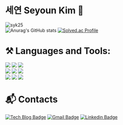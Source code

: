 
# 세연 Seyoun Kim 🚀
<a align="left"> <img src="https://komarev.com/ghpvc/?username=syk25&label=Profile%20views&color=0e75b6&style=flat" alt="syk25" /> </a>
<br/>
![Anurag's GitHub stats](https://github-readme-stats.vercel.app/api?username=syk25&show_icons=true&theme=radical)
[![Solved.ac Profile](http://mazassumnida.wtf/api/v2/generate_badge?boj=syk2245)](https://solved.ac/syk2245/)
<!-- 프로필 소개 -->

# ⚒ Languages and Tools:
<div align="left">
  <div>
    <img src="https://img.shields.io/badge/-JavaScript-05122A?style=flat&logo=javascript" />
<!--     <img src="https://img.shields.io/badge/-TypeScript-05122A?style=flat&logo=typescript" /> -->
    <img src="https://img.shields.io/badge/-HTML-05122A?style=flat&logo=HTML5" />
    <img src="https://img.shields.io/badge/-CSS-05122A?style=flat&logo=CSS3&logoColor=1572B6" />
  </div>
<!--   <div> -->
<!--     <img src="https://img.shields.io/badge/-React-05122A?style=flat&logo=React&logoColor=61DAFB" /> -->
<!--     <img src="https://img.shields.io/badge/-NextJS-05122A?style=flat&logo=nextdotjs" /> -->
<!--     <img src="https://img.shields.io/badge/-NodeJS-05122A?style=flat&logo=nodedotjs&logoColor=5FA04E" /> -->
<!--     <img src="https://img.shields.io/badge/-mongodb-05122A?style=flat&logo=mongodb&logoColor=47A248" /> -->
<!--   </div> -->
  <div>
    <img src="https://img.shields.io/badge/-Python-05122A?style=flat&logo=python" >
    <img src="https://img.shields.io/badge/-c++-05122A?style=flat&logo=cplusplus&logoColor=00599C" />
    <img src="https://img.shields.io/badge/-c-05122A?style=flat&logo=C&logoColor=A8B9CC" />
  </div>
  <div>
    <img src="https://img.shields.io/badge/-Git-05122A?style=flat&logo=git&logoColor=F05032" />
    <img src="https://img.shields.io/badge/-GitHub-05122A?style=flat&logo=github" />
    <img src="https://img.shields.io/badge/-Visual%20Studio%20Code-05122A?style=flat&logo=visual-studio-code&logoColor=007ACC" />
  </div>
</div>
<!-- ![Top Langs](https://github-readme-stats.vercel.app/api/top-langs/?username=syk25&layout=compact&theme=dracula) -->

# :mailbox_with_mail: Contacts
[![Tech Blog Badge](http://img.shields.io/badge/-Tech%20blog-black?style=flat-square&logo=github&link=https://gyht.tistory.com/)](https://gyht.tistory.com/)
[![Gmail Badge](https://img.shields.io/badge/Gmail-d14836?style=flat-square&logo=Gmail&logoColor=white&link=mailto:kimsh1691@gmail.com)](mailto:syk2245@gmail.com)
[![Linkedin Badge](https://img.shields.io/badge/-LinkedIn-blue?style=flat-square&logo=Linkedin&logoColor=white&link=https://www.linkedin.com/in/syk25/)](https://www.linkedin.com/in/syk25/) 
<br/>
